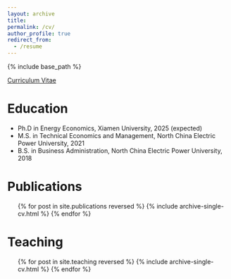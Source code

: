 ```yaml
---
layout: archive
title: 
permalink: /cv/
author_profile: true
redirect_from:
  - /resume
---
```


{% include base_path %}

<a href="http://chenchen-huang.github.io//files/个人简历_黄晨晨.pdf" target="_blank">Curriculum Vitae</a>

Education
======
* Ph.D in Energy Economics, Xiamen University, 2025 (expected)
* M.S. in Technical Economics and Management, North China Electric Power University, 2021
* B.S. in Business Administration, North China Electric Power University, 2018

  

Publications
======
  <ul>{% for post in site.publications reversed %}
    {% include archive-single-cv.html %}
  {% endfor %}</ul>
  
  
Teaching
======
  <ul>{% for post in site.teaching reversed %}
    {% include archive-single-cv.html %}
  {% endfor %}</ul>
  

